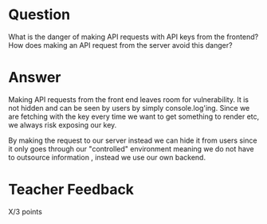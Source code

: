 # Question

What is the danger of making API requests with API keys from the frontend? How does making an API request from the server avoid this danger?

# Answer

Making API requests from the front end leaves room for vulnerability. It is not hidden and can be seen by users by simply console.log'ing. Since we are fetching with the key every time we want to get something to render etc, we always risk exposing our key.

By making the request to our server instead we can hide it from users since it only goes through our "controlled" environment meaning we do not have to outsource information , instead we use our own backend.

# Teacher Feedback

X/3 points
